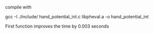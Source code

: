 compile with

gcc -I ./include/ hand_potential_int.c libpheval.a -o hand_potential_int


First function improves the time by 0.003 seconds 
